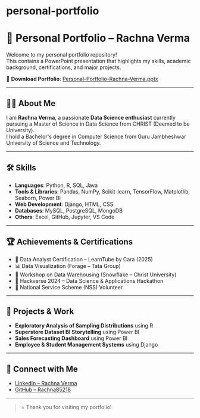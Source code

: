 # personal-portfolio
# 🌟 Personal Portfolio – Rachna Verma

Welcome to my personal portfolio repository!  
This contains a PowerPoint presentation that highlights my skills, academic background, certifications, and major projects.

📄 **Download Portfolio**: [Personal-Portfolio-Rachna-Verma.pptx](./Personal-Portfolio-Rachna-Verma.pptx)

---

## 👩‍💼 About Me

I am **Rachna Verma**, a passionate **Data Science enthusiast** currently pursuing a Master of Science in Data Science from CHRIST (Deemed to be University).  
I hold a Bachelor's degree in Computer Science from Guru Jambheshwar University of Science and Technology.

---

## 🛠️ Skills

- **Languages**: Python, R, SQL, Java
- **Tools & Libraries**: Pandas, NumPy, Scikit-learn, TensorFlow, Matplotlib, Seaborn, Power BI
- **Web Development**: Django, HTML, CSS
- **Databases**: MySQL, PostgreSQL, MongoDB
- **Others**: Excel, GitHub, Jupyter, VS Code

---

## 🏆 Achievements & Certifications

- 📜 Data Analyst Certification – LearnTube by Cara (2025)
- 📊 Data Visualization (Forage – Tata Group)
- 🏢 Workshop on Data Warehousing (Snowflake – Christ University)
- 🥇 Hackverse 2024 – Data Science & Applications Hackathon
- 🤝 National Service Scheme (NSS) Volunteer

---

## 📌 Projects & Work

- **Exploratory Analysis of Sampling Distributions** using R  
- **Superstore Dataset BI Storytelling** using Power BI  
- **Sales Forecasting Dashboard** using Power BI  
- **Employee & Student Management Systems** using Django

---

## 🔗 Connect with Me

- [LinkedIn – Rachna Verma](https://www.linkedin.com/in/rachna-verma-a31516262?utm_source=share&utm_campaign=share_via&utm_content=profile&utm_medium=android_app )
- [GitHub – Rachna85218](https://github.com/Rachna85218)


---
> ⭐ Thank you for visiting my portfolio!
